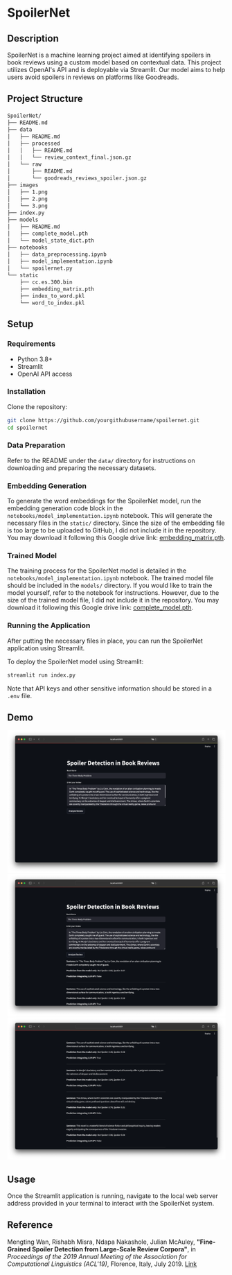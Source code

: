 # SpoilerNet

## Description

SpoilerNet is a machine learning project aimed at identifying spoilers in book reviews using a custom model based on contextual data. This project utilizes OpenAI's API and is deployable via Streamlit. Our model aims to help users avoid spoilers in reviews on platforms like Goodreads.

## Project Structure

```
SpoilerNet/
├── README.md
├── data
│   ├── README.md
│   ├── processed
│   │   ├── README.md
│   │   └── review_context_final.json.gz
│   └── raw
│       ├── README.md
│       └── goodreads_reviews_spoiler.json.gz
├── images
│   ├── 1.png
│   ├── 2.png
│   └── 3.png
├── index.py
├── models
│   ├── README.md
│   ├── complete_model.pth
│   └── model_state_dict.pth
├── notebooks
│   ├── data_preprocessing.ipynb
│   ├── model_implementation.ipynb
│   └── spoilernet.py
└── static
    ├── cc.es.300.bin
    ├── embedding_matrix.pth
    ├── index_to_word.pkl
    └── word_to_index.pkl
```

## Setup

### Requirements

- Python 3.8+
- Streamlit
- OpenAI API access

### Installation

Clone the repository:

```bash
git clone https://github.com/yourgithubusername/spoilernet.git
cd spoilernet
```

### Data Preparation

Refer to the README under the `data/` directory for instructions on downloading and preparing the necessary datasets.

### Embedding Generation

To generate the word embeddings for the SpoilerNet model, run the embedding generation code block in the `notebooks/model_implementation.ipynb` notebook. This will generate the necessary files in the `static/` directory. Since the size of the embedding file is too large to be uploaded to GitHub, I did not include it in the repository. You may download it following this Google drive link: [embedding_matrix.pth](https://drive.google.com/file/d/1T-fWDo_qQmKT4O2DjbBImsCo80nQCWvk/view?usp=sharing).

### Trained Model

The training process for the SpoilerNet model is detailed in the `notebooks/model_implementation.ipynb` notebook. The trained model file should be included in the `models/` directory. If you would like to train the model yourself, refer to the notebook for instructions. However, due to the size of the trained model file, I did not include it in the repository. You may download it following this Google drive link: [complete_model.pth](https://drive.google.com/file/d/1ujdd6IzJmIhm0ZT1VDPR-e9IfSTgS3iS/view?usp=sharing).

### Running the Application

After putting the necessary files in place, you can run the SpoilerNet application using Streamlit.

To deploy the SpoilerNet model using Streamlit:

```bash
streamlit run index.py
```

Note that API keys and other sensitive information should be stored in a `.env` file.

## Demo

<img src="./images/1.png" alt="1" style="zoom:50%;" />

<img src="./images/2.png" alt="2" style="zoom:50%;" />

<img src="./images/3.png" alt="3" style="zoom:50%;" />

## Usage

Once the Streamlit application is running, navigate to the local web server address provided in your terminal to interact with the SpoilerNet system.

## Reference

Mengting Wan, Rishabh Misra, Ndapa Nakashole, Julian McAuley, **"Fine-Grained Spoiler Detection from Large-Scale Review Corpora"**, in *Proceedings of the 2019 Annual Meeting of the Association for Computational Linguistics (ACL'19)*, Florence, Italy, July 2019. [Link](https://arxiv.org/pdf/1905.13416)
